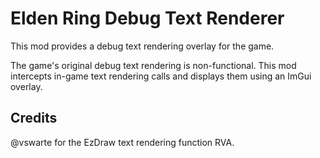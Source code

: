 # Elden Ring Debug Text Renderer

This mod provides a debug text rendering overlay for the game.

The game's original debug text rendering is non-functional. This mod intercepts in-game text rendering calls and displays them using an ImGui overlay.

## Credits

@vswarte for the EzDraw text rendering function RVA.
